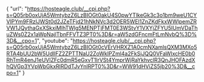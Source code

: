 {
  "url": "https://hosteagle.club/__cpi.php?s=Q05rb0oxUjA5WmtybzZ6LzBIOGt0akU4S0pwYTlkeGk3c3o1bm9weU1CYVlPYm9FRzlJWSt0d2JZeTFjd21hNkNVc3d2OER5WEl1ZnZKdFkxWWlpemZRVW1JQythaGxXSkxiMlhTWlg5MENPTjFMT0E3WStvY1VXYjZFYU5IUmVDaThuZWs0Z2x1aWpNajlTbnFFVTZ3PT0%3D&r=aW5zdGFncmFtLmNvbQ%3D%3D&__cpo=1",
  "youtube": "https://hosteagle.club/__cpi.php?s=Q05rb0oxUjA5WmtybzZ6LzBIOGt0cVErVHRXZ1A0cmNXamlsQXM3MXo5RTA4bUU2bW5UdllFZ2ZPTTNaU2ZoWklPZml4a2FkSjJQQ0VFaWIxcHE0b0RhTmR4enJ1eUVlZFc0dmR5eGxvT1lrVSt4YmprWjRaYkhvclR3QnJHOFAzdXhQVGp3YVpWbGkxRlRDdTJvYnlRPT0%3D&r=WW91dHViZS5jb20%3D&__cpo=1"
}
